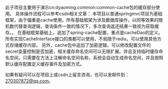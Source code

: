 此子项目主要用于演示cn:dyaoming.common:common-cache包的缓存部分使用。
具体操作流程可以参考csdn相关文章：
本项目以普通springmvc项目为基础框架，由于偏重是cache使用，所有基础框架为涉及数据库操作，以同等效果的随机数代替查询逻辑，查询条件一致的情况下，多次查询返还结果一致视为获取缓存。。
在基础框架基础上，追加了spring-cache配置，重点是cacheDao的定义。所有实现CacheInterface接口的类都可以使用，不局限于redis。可以使用其他方式存储缓存内容。
另外，cache包中追加了加密逻辑，可以修改配置文件的secret变量控制是否加密，相关缓存命名空间可以无限扩展。并且支持临时缓存命名空间，只需要在方法上注解命名空间名称，系统会自动生成命名空间，并且按照默认缓存配置定义缓存事件及加密方式。


如果有疑问可以在项目上或csdn上留言咨询，也可以发邮件到：270307872@qq.com。
